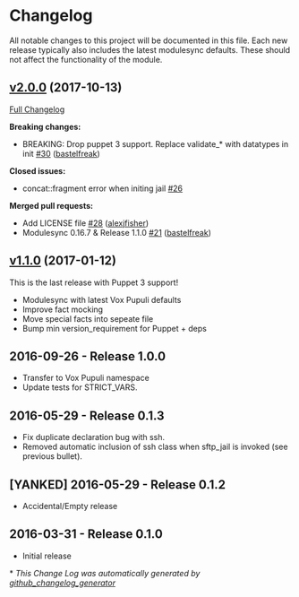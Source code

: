 # Changelog

All notable changes to this project will be documented in this file.
Each new release typically also includes the latest modulesync defaults.
These should not affect the functionality of the module.

## [v2.0.0](https://github.com/voxpupuli/puppet-sftp_jail/tree/v2.0.0) (2017-10-13)

[Full Changelog](https://github.com/voxpupuli/puppet-sftp_jail/compare/v1.1.0...v2.0.0)

**Breaking changes:**

- BREAKING: Drop puppet 3 support. Replace validate\_\* with datatypes in init [\#30](https://github.com/voxpupuli/puppet-sftp_jail/pull/30) ([bastelfreak](https://github.com/bastelfreak))

**Closed issues:**

- concat::fragment error when initing jail  [\#26](https://github.com/voxpupuli/puppet-sftp_jail/issues/26)

**Merged pull requests:**

- Add LICENSE file [\#28](https://github.com/voxpupuli/puppet-sftp_jail/pull/28) ([alexjfisher](https://github.com/alexjfisher))
- Modulesync 0.16.7 & Release 1.1.0 [\#21](https://github.com/voxpupuli/puppet-sftp_jail/pull/21) ([bastelfreak](https://github.com/bastelfreak))

## [v1.1.0](https://github.com/voxpupuli/puppet-sftp_jail/tree/v1.1.0) (2017-01-12)

This is the last release with Puppet 3 support!
* Modulesync with latest Vox Pupuli defaults
* Improve fact mocking
* Move special facts into sepeate file
* Bump min version_requirement for Puppet + deps

## 2016-09-26 - Release 1.0.0
- Transfer to Vox Pupuli namespace
- Update tests for STRICT_VARS.

## 2016-05-29 - Release 0.1.3
- Fix duplicate declaration bug with ssh.
- Removed automatic inclusion of ssh class when sftp_jail is invoked (see previous bullet).

## [YANKED] 2016-05-29 - Release 0.1.2
- Accidental/Empty release

## 2016-03-31 - Release 0.1.0
- Initial release


\* *This Change Log was automatically generated by [github_changelog_generator](https://github.com/skywinder/Github-Changelog-Generator)*
